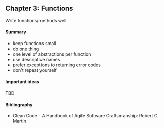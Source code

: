 ## Chapter 3: Functions
Write functions/methods well.

#### Summary
- keep functions small
- do one thing
- one level of abstractions per function
- use descriptive names
- prefer exceptions to returning error codes
- don't repeat yourself

#### Important ideas
TBD

#### Bibliography
- Clean Code - A Handbook of Agile Software Craftsmanship: Robert C. Martin
